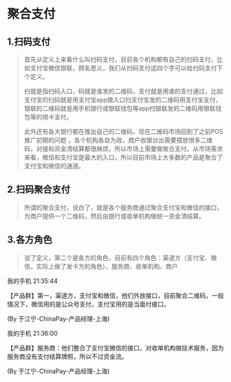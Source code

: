 # 聚合支付

## 1.扫码支付

> 首先从定义上来看什么叫扫码支付，目前各个机构都有自己的扫码支付，比如支付宝微信银联，顾名思义，我们从扫码支付这四个字可以给扫码支付下个定义。
>
> 扫就是指扫码入口，码就是谁发的二维码，支付就是用谁的支付通过，比如支付宝的扫码就是用支付宝app做入口扫支付宝发的二维码用支付宝支付，银联的二维码就是用手机银行或银联钱包等app扫银联发的二维码用银联钱包等的绑卡支付。
>
> 此外还有各大银行都在推出自己的二维码，现在二维码市场回到了之前POS推广初期的问题 ，各个机构各自为政，商户收银台出需要摆放很多二维码，对接和资金清结算都很麻烦，所以市场上需要做聚合支付。从市场需求来看，微信和支付宝是最大的入口，所以目前市场上大多数的产品是聚合了支付宝和微信的通道。

## 2.扫码聚合支付

> 所谓的聚合支付，说白了，就是各个服务商通过聚合支付宝和微信的接口，为商户提供一个二维码，然后由银行或收单机构做统一资金清结算。

## 3.各方角色

> 说了定义，第二个是各方的角色，目前有四个角色：渠道方（支付宝、微信，实际上做了发卡方的角色）、服务商、收单机构、商户

我的手机  21:35:44

【产品群】第一，渠道方，支付宝和微信，他们外放接口，目前聚合二维码，一般情况下，微信用的是公众号支付，支付宝用的是当面付接口。

\(By 于江宁-ChinaPay-产品经理-上海\)

我的手机  21:36:00

【产品群】服务商：他们整合了支付宝微信的接口，对收单机构做技术服务，因为服务商没有支付结算牌照，所以不过资金流。

\(By 于江宁-ChinaPay-产品经理-上海\)

